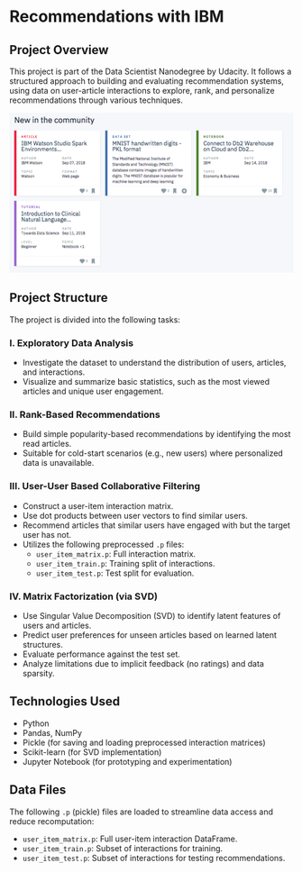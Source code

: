 # Recommendations with IBM

## Project Overview
This project is part of the Data Scientist Nanodegree by Udacity. It follows a structured approach to building and evaluating recommendation systems, using data on user-article interactions to explore, rank, and personalize recommendations through various techniques.

![IBM Watson](/ibm-watson.png)

## Project Structure
The project is divided into the following tasks:

### I. Exploratory Data Analysis
- Investigate the dataset to understand the distribution of users, articles, and interactions.
- Visualize and summarize basic statistics, such as the most viewed articles and unique user engagement.

### II. Rank-Based Recommendations
- Build simple popularity-based recommendations by identifying the most read articles.
- Suitable for cold-start scenarios (e.g., new users) where personalized data is unavailable.

### III. User-User Based Collaborative Filtering
- Construct a user-item interaction matrix.
- Use dot products between user vectors to find similar users.
- Recommend articles that similar users have engaged with but the target user has not.
- Utilizes the following preprocessed `.p` files:
  - `user_item_matrix.p`: Full interaction matrix.
  - `user_item_train.p`: Training split of interactions.
  - `user_item_test.p`: Test split for evaluation.

### IV. Matrix Factorization (via SVD)
- Use Singular Value Decomposition (SVD) to identify latent features of users and articles.
- Predict user preferences for unseen articles based on learned latent structures.
- Evaluate performance against the test set.
- Analyze limitations due to implicit feedback (no ratings) and data sparsity.

## Technologies Used
- Python
- Pandas, NumPy
- Pickle (for saving and loading preprocessed interaction matrices)
- Scikit-learn (for SVD implementation)
- Jupyter Notebook (for prototyping and experimentation)

## Data Files
The following `.p` (pickle) files are loaded to streamline data access and reduce recomputation:
- `user_item_matrix.p`: Full user-item interaction DataFrame.
- `user_item_train.p`: Subset of interactions for training.
- `user_item_test.p`: Subset of interactions for testing recommendations.